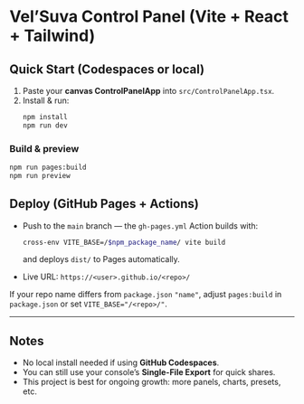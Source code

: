 # Vel’Suva Control Panel (Vite + React + Tailwind)

## Quick Start (Codespaces or local)
1) Paste your **canvas ControlPanelApp** into `src/ControlPanelApp.tsx`.
2) Install & run:
   ```bash
   npm install
   npm run dev
   ```

### Build & preview
```bash
npm run pages:build
npm run preview
```

## Deploy (GitHub Pages + Actions)

- Push to the `main` branch — the `gh-pages.yml` Action builds with:
  ```bash
  cross-env VITE_BASE=/$npm_package_name/ vite build
  ```
  and deploys `dist/` to Pages automatically.

- Live URL: `https://<user>.github.io/<repo>/`

If your repo name differs from `package.json` `"name"`, adjust `pages:build` in `package.json` or set `VITE_BASE="/<repo>/"`.

---

## Notes

- No local install needed if using **GitHub Codespaces**.
- You can still use your console’s **Single-File Export** for quick shares.
- This project is best for ongoing growth: more panels, charts, presets, etc.
